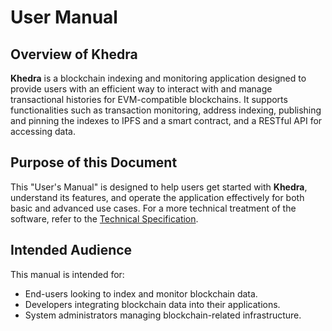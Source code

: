 # User Manual

## Overview of Khedra

**Khedra** is a blockchain indexing and monitoring application designed to provide users with an efficient way to interact with and manage transactional histories for EVM-compatible blockchains. It supports functionalities such as transaction monitoring, address indexing, publishing and pinning the indexes to IPFS and a smart contract, and a RESTful API for accessing data.

## Purpose of this Document

This "User's Manual" is designed to help users get started with **Khedra**, understand its features, and operate the application effectively for both basic and advanced use cases. For a more technical treatment of the software, refer to the [Technical Specification](../tech_spec/).

## Intended Audience

This manual is intended for:

- End-users looking to index and monitor blockchain data.
- Developers integrating blockchain data into their applications.
- System administrators managing blockchain-related infrastructure.

